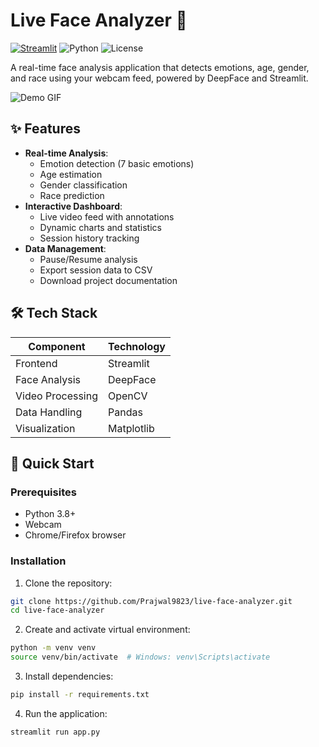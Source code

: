 # Live Face Analyzer 🧠

[![Streamlit](https://static.streamlit.io/badges/streamlit_badge_black_white.svg)](https://your-app-url.streamlit.app/)
![Python](https://img.shields.io/badge/python-3.8%2B-blue)
![License](https://img.shields.io/badge/license-MIT-green)

A real-time face analysis application that detects emotions, age, gender, and race using your webcam feed, powered by DeepFace and Streamlit.

![Demo GIF](assets/demo.gif)

## ✨ Features

- **Real-time Analysis**:
  - Emotion detection (7 basic emotions)
  - Age estimation
  - Gender classification
  - Race prediction
- **Interactive Dashboard**:
  - Live video feed with annotations
  - Dynamic charts and statistics
  - Session history tracking
- **Data Management**:
  - Pause/Resume analysis
  - Export session data to CSV
  - Download project documentation

## 🛠️ Tech Stack

| Component        | Technology |
|-----------------|------------|
| Frontend        | Streamlit |
| Face Analysis   | DeepFace |
| Video Processing| OpenCV |
| Data Handling   | Pandas |
| Visualization   | Matplotlib |

## 🚀 Quick Start

### Prerequisites
- Python 3.8+
- Webcam
- Chrome/Firefox browser

### Installation
1. Clone the repository:
```bash
git clone https://github.com/Prajwal9823/live-face-analyzer.git
cd live-face-analyzer
```
2. Create and activate virtual environment:
```bash
python -m venv venv
source venv/bin/activate  # Windows: venv\Scripts\activate
```
3. Install dependencies:
```bash
pip install -r requirements.txt
```
4. Run the application:
```bash
streamlit run app.py
